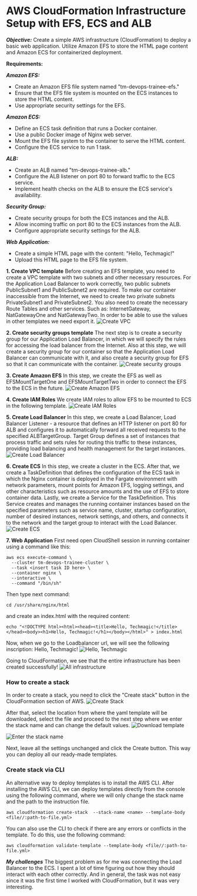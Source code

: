 # AWS CloudFormation Infrastructure Setup with EFS, ECS and ALB

___Objective:___
Create a simple AWS infrastructure (CloudFormation) to deploy a basic web application. Utilize Amazon EFS to store the HTML page content and Amazon ECS for containerized deployment.

__Requirements:__

___Amazon EFS:___ 
*    Create an Amazon EFS file system named "tm-devops-trainee-efs."
*    Ensure that the EFS file system is mounted on the ECS instances to store the HTML content.
*    Use appropriate security settings for the EFS.

___Amazon ECS:___
*    Define an ECS task definition that runs a Docker container.
*    Use a public Docker image of Nginx web server.
*    Mount the EFS file system to the container to serve the HTML content.
*    Configure the ECS service to run 1 task.

___ALB:___
*    Create an ALB named "tm-devops-trainee-alb."
*    Configure the ALB listener on port 80 to forward traffic to the ECS service.
*    Implement health checks on the ALB to ensure the ECS service's availability.

___Security Group:___
*    Create security groups for both the ECS instances and the ALB.
*    Allow incoming traffic on port 80 to the ECS instances from the ALB.
*    Configure appropriate security settings for the ALB.

___Web Application:___
*    Create a simple HTML page with the content: "Hello, Techmagic!"
*    Upload this HTML page to the EFS file system.

__1. Create VPC template__
Before creating an EFS template, you need to create a VPC template with two subnets and other necessary resources. For the Application Load Balancer to work correctly, two public subnets PublicSubnet1 and PublicSubnet2 are required. To make our container inaccessible from the Internet, we need to create two private subnets PrivateSubnet1 and PrivateSubnet2. You also need to create the necessary Route Tables and other services. Such as: InternetGateway, NatGatewayOne and NatGatewayTwo. In order to be able to use the values in other templates we need export it. 
![Create VPC](./infrastructure/img/vpc.png)

__2. Create security groups template__ 
The next step is to create a security group for our Application Load Balancer, in which we will specify the rules for accessing the load balancer from the Internet. Also at this step, we will create a security group for our container so that the Application Load Balancer can communicate with it, and also create a security group for EFS so that it can communicate with the container. 
![Create security groups](./infrastructure/img/sg.png)

__3. Create Amazon EFS__
In this step, we create the EFS as well as EFSMountTargetOne and EFSMountTargetTwo in order to connect the EFS to the ECS in the future.
![Create Amazon EFS](./infrastructure/img/efs.png)

__4. Create IAM Roles__
We create IAM roles to allow EFS to be mounted to ECS in the following template.
![Create IAM Roles](./infrastructure/img/iam.png)

__5. Create Load Balancer__
In this step, we create a Load Balancer, Load Balancer Listener - a resource that defines an HTTP listener on port 80 for ALB and configures it to automatically forward all received requests to the specified ALBTargetGroup. Target Group defines a set of instances that process traffic and sets rules for routing this traffic to these instances, providing load balancing and health management for the target instances.
![Create Load Balancer](./infrastructure/img/alb.png)

__6. Create ECS__
In this step, we create a cluster in the ECS. After that, we create a TaskDefinition that defines the configuration of the ECS task in which the Nginx container is deployed in the Fargate environment with network parameters, mount points for Amazon EFS, logging settings, and other characteristics such as resource amounts and the use of EFS to store container data. Lastly, we create a Service for the TaskDefinition. This Service creates and manages the running container instances based on the specified parameters such as service name, cluster, startup configuration, number of desired instances, network settings, and others, and connects it to the network and the target group to interact with the Load Balancer.
![Create ECS](./infrastructure/img/ecs.png)

__7. Web Application__
First need open CloudShell session in running container using a command like this:
```
aws ecs execute-command \
  --cluster tm-devops-trainee-cluster \
  --task <insert task ID here> \
  --container nginx \
  --interactive \
  --command "/bin/sh"
```
Then type next command:
```
cd /usr/share/nginx/html
```
and create an index.html with the required content:
```
echo "<!DOCTYPE html><html><head><title>Hello, Techmagic!</title></head><body><h1>Hello, Techmagic!</h1></body></html>" > index.html
```
Now, when we go to the Loadbalancer url, we will see the following inscription: Hello, Techmagic!
![Hello, Techmagic](./infrastructure/img/hello-techmagic.png)

Going to CloudFormation, we see that the entire infrastructure has been created successfully!
![All infrastructure](./infrastructure/img/all-infra-create.png)

### How to create a stack
In order to create a stack, you need to click the "Create stack" button in the CloudFormation section of AWS. 
![Create Stack](./infrastructure/img/create-stack.png)

After that, select the location from where the yaml template will be downloaded, select the file and proceed to the next step where we enter the stack name and can change the default values. 
![Download template](./infrastructure/img/download-template.png)

![Enter the stack name](./infrastructure/img/stack-name.png)

Next, leave all the settings unchanged and click the Create button.
This way you can deploy all our ready-made templates.

### Create stack via CLI

An alternative way to deploy templates is to install the AWS CLI. After installing the AWS CLI, we can deploy templates directly from the console using the following command, where we will only change the stack name and the path to the instruction file.

```
aws cloudformation create-stack  --stack-name <name> --template-body <file//:path-to-file.yml>
```

You can also use the CLI to check if there are any errors or conflicts in the template. To do this, use the following command:

```
aws cloudformation validate-template --template-body <file//:path-to-file.yml>
```
___My challenges___
The biggest problem as for me was connecting the Load Balancer to the ECS. I spent a lot of time figuring out how they should interact with each other correctly. And in general, the task was not easy since it was the first time I worked with CloudFormation, but it was very interesting.
